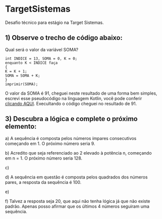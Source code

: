 # TargetSistemas
Desafio técnico para estágio na Target Sistemas.

## 1) Observe o trecho de código abaixo:
Qual será o valor da variável SOMA?
```
int INDICE = 13, SOMA = 0, K = 0;
enquanto K < INDICE faça
{
K = K + 1;
SOMA = SOMA + K;
}
imprimir(SOMA);
```
O valor da SOMA é 91, cheguei neste resultado de uma forma bem simples, escrevi esse pseudocódigo na linguagem Kotlin, você pode conferir [clicando AQUI](https://github.com/YgorDoring/TargetSistemas/blob/master/src/main/kotlin/FirstQuestion/Main.kt). Execultando o código cheguei no resultado de 91.

## 3) Descubra a lógica e complete o próximo elemento:
a) A sequência é composta pelos números ímpares consecutivos começando em 1. O próximo número seria 9.

b) Acredito que seja referenciado ao 2 elevado à potência n, começando em n = 1. O próximo número seria 128.

c) 

d) A sequência em questão é composta pelos quadrados dos números pares, a resposta da sequência é 100.

e) 

f) Talvez a resposta seja 20, que aqui não tenha lógica já que não existe padrão. Apenas posso afirmar que os últimos 4 números seguiram uma sequência.
